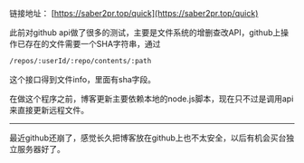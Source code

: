 链接地址：
[https://saber2pr.top/quick](https://saber2pr.top/quick)


此前对github api做了很多的测试，主要是文件系统的增删查改API，github上操作已存在的文件需要一个SHA字符串，通过
```txt
/repos/:userId/:repo/contents/:path

```


这个接口得到文件info，里面有sha字段。


在做这个程序之前，博客更新主要依赖本地的node.js脚本，现在只不过是调用api来直接更新远程文件。


---


最近github还崩了，感觉长久把博客放在github上也不太安全，以后有机会买台独立服务器好了。

